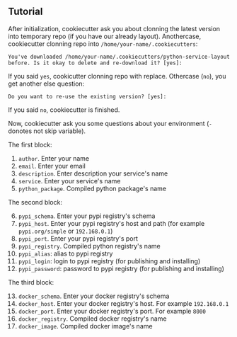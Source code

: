 ## Tutorial

After initialization, cookiecutter ask you about clonning the latest version into temporary repo (if you have our already layout). Anothercase, cookiecutter clonning repo into `/home/your-name/.cookiecutters`:

    You've downloaded /home/your-name/.cookiecutters/python-service-layout before. Is it okay to delete and re-download it? [yes]: 
    
If you said `yes`, cookicutter clonning repo with replace. Othercase (`no`), you get another else question:

    Do you want to re-use the existing version? [yes]: 
    
If you said `no`, cookiecutter is finished.

Now, cookiecutter ask you some questions about your environment (`-` donotes not skip variable).

The first block:

1. `author`. Enter your name
2. `email`. Enter your email
3. `description`. Enter description your service's name
4. `service`. Enter your service's name
5. `python_package`. Compiled python package's name

The second block:

6. `pypi_schema`. Enter your pypi registry's schema
7. `pypi_host`. Enter your pypi registry's host and path (for example `pypi.org/simple` or `192.168.0.1`)
8. `pypi_port`. Enter your pypi registry's port
9. `pypi_registry`. Compiled python registry's name
10. `pypi_alias`: alias to pypi registry
11. `pypi_login`: login to pypi registry (for publishing and installing)
12. `pypi_password`: password to pypi registry (for publishing and installing)

The third block:

13. `docker_schema`. Enter your docker registry's schema
14. `docker_host`. Enter your docker registry's host. For example `192.168.0.1`
16. `docker_port`. Enter your docker registry's port. For example `8000`
18. `docker_registry`. Compiled docker registry's name
19. `docker_image`. Compiled docker image's name
